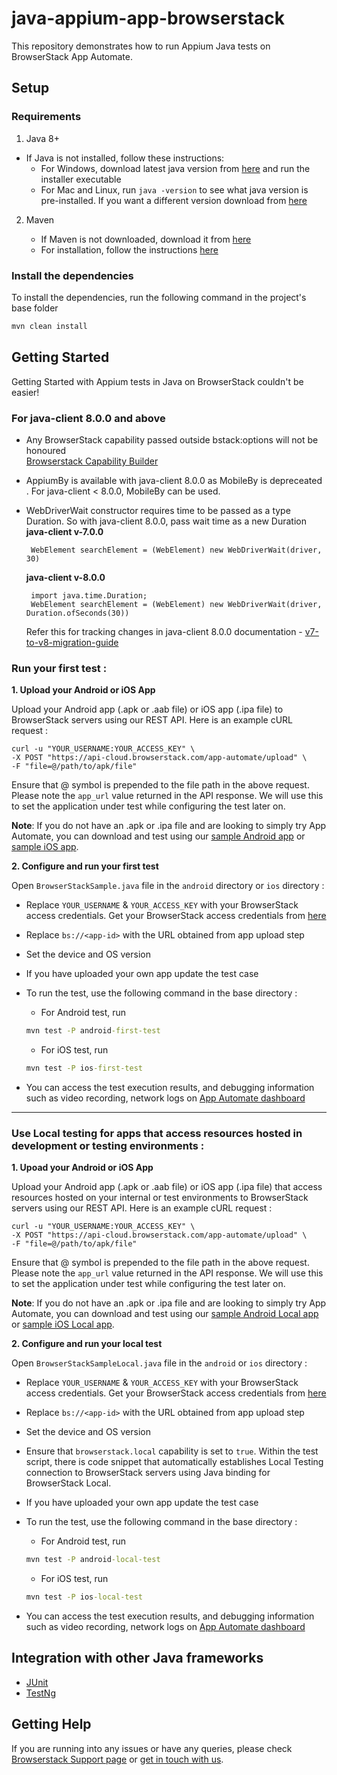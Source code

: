 # java-appium-app-browserstack

This repository demonstrates how to run Appium Java tests on BrowserStack App Automate.

## Setup

### Requirements

1. Java 8+

- If Java is not installed, follow these instructions:
    - For Windows, download latest java version from [here](https://java.com/en/download/) and run the installer executable
    - For Mac and Linux, run `java -version` to see what java version is pre-installed. If you want a different version download from [here](https://java.com/en/download/)

2. Maven

    - If Maven is not downloaded, download it from [here](https://maven.apache.org/download.cgi)
    - For installation, follow the instructions [here](https://maven.apache.org/install.html)

### Install the dependencies

To install the dependencies, run the following command in the project's base folder

```cmd
mvn clean install
```

## Getting Started

Getting Started with Appium tests in Java on BrowserStack couldn't be easier!

### For java-client 8.0.0 and above

- Any BrowserStack capability passed outside bstack:options will not be honoured \
[Browserstack Capability Builder](https://www.browserstack.com/app-automate/capabilities?tag=w3c)

- AppiumBy is available with java-client 8.0.0 as MobileBy is depreceated . For java-client < 8.0.0, MobileBy can be used.

- WebDriverWait constructor requires time to be passed as a type Duration. So with java-client 8.0.0, pass wait time as a new Duration
    **java-client v-7.0.0**
    ```
     WebElement searchElement = (WebElement) new WebDriverWait(driver, 30)
    ```
    
    **java-client v-8.0.0**
    ```
     import java.time.Duration;
     WebElement searchElement = (WebElement) new WebDriverWait(driver, Duration.ofSeconds(30))
    ```
    
  Refer this for tracking changes in java-client 8.0.0 documentation - [v7-to-v8-migration-guide](https://github.com/appium/java-client/blob/master/docs/v7-to-v8-migration-guide.md#mobileelement)

### Run your first test :

**1. Upload your Android or iOS App**

Upload your Android app (.apk or .aab file) or iOS app (.ipa file) to BrowserStack servers using our REST API. Here is an example cURL request :

```
curl -u "YOUR_USERNAME:YOUR_ACCESS_KEY" \
-X POST "https://api-cloud.browserstack.com/app-automate/upload" \
-F "file=@/path/to/apk/file"
```

Ensure that @ symbol is prepended to the file path in the above request. Please note the `app_url` value returned in the API response. We will use this to set the application under test while configuring the test later on.

**Note**: If you do not have an .apk or .ipa file and are looking to simply try App Automate, you can download and test using our [sample Android app](https://www.browserstack.com/app-automate/sample-apps/android/WikipediaSample.apk) or [sample iOS app](https://www.browserstack.com/app-automate/sample-apps/ios/BStackSampleApp.ipa).

**2. Configure and run your first test**

Open `BrowserStackSample.java` file in the `android` directory or `ios` directory :

- Replace `YOUR_USERNAME` & `YOUR_ACCESS_KEY` with your BrowserStack access credentials. Get your BrowserStack access credentials from [here](https://www.browserstack.com/accounts/settings)

- Replace `bs://<app-id>` with the URL obtained from app upload step

- Set the device and OS version

- If you have uploaded your own app update the test case

- To run the test, use the following command in the base directory :

    - For Android test, run

    ```cmd
    mvn test -P android-first-test
    ```

    - For iOS test, run

    ```cmd
    mvn test -P ios-first-test
    ```

- You can access the test execution results, and debugging information such as video recording, network logs on [App Automate dashboard](https://app-automate.browserstack.com/dashboard)

---

### Use Local testing for apps that access resources hosted in development or testing environments :

**1. Upoad your Android or iOS App**

Upload your Android app (.apk or .aab file) or iOS app (.ipa file) that access resources hosted on your internal or test environments to BrowserStack servers using our REST API. Here is an example cURL request :

```
curl -u "YOUR_USERNAME:YOUR_ACCESS_KEY" \
-X POST "https://api-cloud.browserstack.com/app-automate/upload" \
-F "file=@/path/to/apk/file"
```

Ensure that @ symbol is prepended to the file path in the above request. Please note the `app_url` value returned in the API response. We will use this to set the application under test while configuring the test later on.

**Note**: If you do not have an .apk or .ipa file and are looking to simply try App Automate, you can download and test using our [sample Android Local app](https://www.browserstack.com/app-automate/sample-apps/android/LocalSample.apk) or [sample iOS Local app](https://www.browserstack.com/app-automate/sample-apps/ios/LocalSample.ipa).

**2. Configure and run your local test**

Open `BrowserStackSampleLocal.java` file in the `android` or `ios` directory :

- Replace `YOUR_USERNAME` & `YOUR_ACCESS_KEY` with your BrowserStack access credentials. Get your BrowserStack access credentials from [here](https://www.browserstack.com/accounts/settings)

- Replace `bs://<app-id>` with the URL obtained from app upload step

- Set the device and OS version

- Ensure that `browserstack.local` capability is set to `true`. Within the test script, there is code snippet that automatically establishes Local Testing connection to BrowserStack servers using Java binding for BrowserStack Local.

- If you have uploaded your own app update the test case

- To run the test, use the following command in the base directory :

    - For Android test, run

    ```cmd
    mvn test -P android-local-test
    ```

    - For iOS test, run

    ```cmd
    mvn test -P ios-local-test
    ```

- You can access the test execution results, and debugging information such as video recording, network logs on [App Automate dashboard](https://app-automate.browserstack.com/dashboard)


## Integration with other Java frameworks

- [JUnit](https://github.com/browserstack/junit-appium-app-browserstack)
- [TestNg](https://github.com/browserstack/testng-appium-app-browserstack)

## Getting Help

If you are running into any issues or have any queries, please check [Browserstack Support page](https://www.browserstack.com/support/app-automate) or [get in touch with us](https://www.browserstack.com/contact?ref=help).
